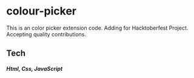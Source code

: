 # colour-picker

This is an color picker extension code. Adding for Hacktoberfest Project. Accepting quality contributions.

## Tech
##### Html, Css, JavaScript
